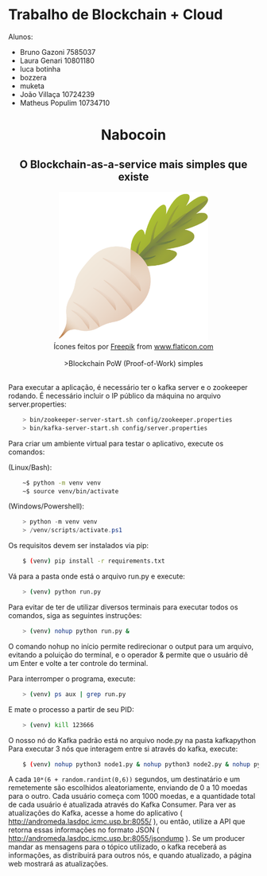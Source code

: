 # Trabalho de Blockchain + Cloud

Alunos:

- Bruno Gazoni 7585037
- Laura Genari 10801180
- luca botinha
- bozzera
- muketa
- João Villaça 10724239
- Matheus Populim 10734710



<div align="center">
<h1>Nabocoin</h1>
<h2>O Blockchain-as-a-service mais simples que existe</h2>
</div>

<div align="center">
  <img src="ws/application/static/img/icon.png" width="300px" height="300px"/>
</div>
<div align="center">Ícones feitos por <a href="https://www.freepik.com" title="Freepik">Freepik</a> from <a href="https://www.flaticon.com/br/" title="Flaticon">www.flaticon.com</a></div>
<br>
<div align="center">
>Blockchain PoW (Proof-of-Work) simples
</div>
<br>

Para executar a aplicação, é necessário ter o kafka server e o zookeeper rodando.
É necessário incluir o IP público da máquina no arquivo server.properties:
```bash
    > bin/zookeeper-server-start.sh config/zookeeper.properties
    > bin/kafka-server-start.sh config/server.properties
```

Para criar um ambiente virtual para testar o aplicativo, execute os comandos:

(Linux/Bash):
```bash
    ~$ python -m venv venv
    ~$ source venv/bin/activate
```
(Windows/Powershell):
```powershell
    > python -m venv venv
    > /venv/scripts/activate.ps1
```

Os requisitos devem ser instalados via pip:
```bash
    $ (venv) pip install -r requirements.txt
```




Vá para a pasta onde está o arquivo run.py e execute:
```bash
    > (venv) python run.py
```
Para evitar de ter de utilizar diversos terminais para executar todos os comandos, siga as seguintes instruções:
```bash
    > (venv) nohup python run.py &
```
O comando nohup no início permite redirecionar o output para um arquivo, evitando a poluição do terminal, e o operador & permite que o usuário dê um Enter e volte a ter controle do terminal.

Para interromper o programa, execute: 
```bash
    > (venv) ps aux | grep run.py
```

E mate o processo a partir de seu PID:
```bash
    > (venv) kill 123666
```

O nosso nó do Kafka padrão está no arquivo node.py na pasta kafkapython
Para executar 3 nós que interagem entre si através do kafka, execute:
```bash
    $ (venv) nohup python3 node1.py & nohup python3 node2.py & nohup python3 node3.py &
```

A cada ``` 10*(6 + random.randint(0,6)) ``` segundos, um destinatário e um remetemente são escolhidos aleatoriamente, enviando de 0 a 10 moedas para o outro. Cada usuário começa com 1000 moedas, e a quantidade total de cada usuário é atualizada através do Kafka Consumer.
Para ver as atualizações do Kafka, acesse a home do aplicativo ( http://andromeda.lasdpc.icmc.usp.br:8055/ ), ou então, utilize a API que retorna essas informações no formato JSON ( http://andromeda.lasdpc.icmc.usp.br:8055/jsondump ).
Se um producer mandar as mensagens para o tópico utilizado, o kafka receberá as informações, as distribuirá para outros nós, e quando atualizado, a página web mostrará as atualizações.

